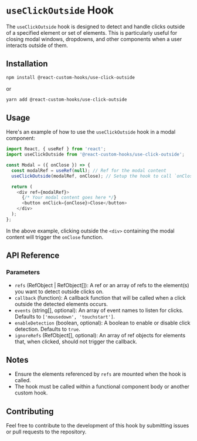 
# `useClickOutside` Hook

The `useClickOutside` hook is designed to detect and handle clicks outside of a specified element or set of elements. This is particularly useful for closing modal windows, dropdowns, and other components when a user interacts outside of them.

## Installation

```bash
npm install @react-custom-hooks/use-click-outside
```

or

```bash
yarn add @react-custom-hooks/use-click-outside
```

## Usage

Here's an example of how to use the `useClickOutside` hook in a modal component:

```typescript
import React, { useRef } from 'react';
import useClickOutside from '@react-custom-hooks/use-click-outside';

const Modal = ({ onClose }) => {
  const modalRef = useRef(null); // Ref for the modal content
  useClickOutside(modalRef, onClose); // Setup the hook to call `onClose` when a click outside is detected

  return (
    <div ref={modalRef}>
      {/* Your modal content goes here */}
      <button onClick={onClose}>Close</button>
    </div>
  );
};
```

In the above example, clicking outside the `<div>` containing the modal content will trigger the `onClose` function.

## API Reference

### Parameters

- `refs` (RefObject | RefObject[]): A ref or an array of refs to the element(s) you want to detect outside clicks on.
- `callback` (function): A callback function that will be called when a click outside the detected elements occurs.
- `events` (string[], optional): An array of event names to listen for clicks. Defaults to `['mousedown', 'touchstart']`.
- `enableDetection` (boolean, optional): A boolean to enable or disable click detection. Defaults to `true`.
- `ignoreRefs` (RefObject[], optional): An array of ref objects for elements that, when clicked, should not trigger the callback.


## Notes

- Ensure the elements referenced by `refs` are mounted when the hook is called.
- The hook must be called within a functional component body or another custom hook.

## Contributing

Feel free to contribute to the development of this hook by submitting issues or pull requests to the repository.
